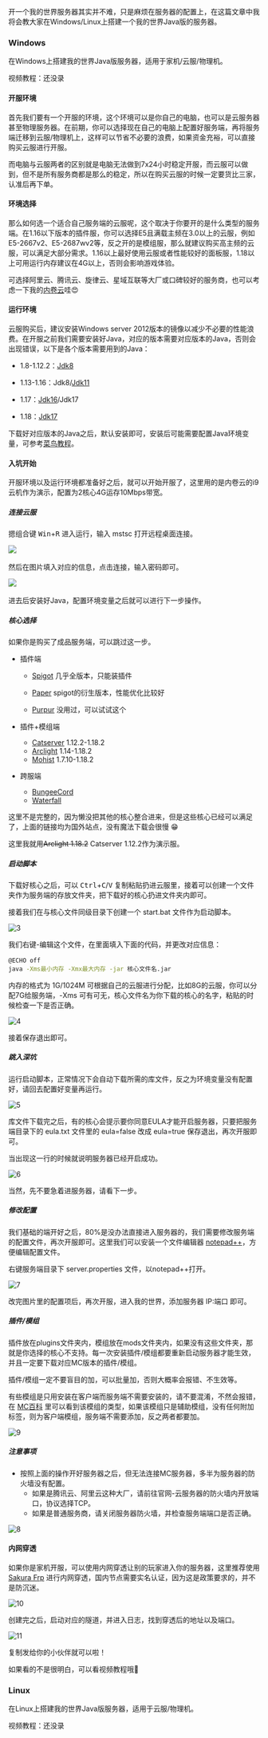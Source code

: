 开一个我的世界服务器其实并不难，只是麻烦在服务器的配置上，在这篇文章中我将会教大家在Windows/Linux上搭建一个我的世界Java版的服务器。

### Windows

在Windows上搭建我的世界Java版服务器，适用于家机/云服/物理机。

视频教程：还没录

#### 开服环境

首先我们要有一个开服的环境，这个环境可以是你自己的电脑，也可以是云服务器甚至物理服务器。在前期，你可以选择现在自己的电脑上配置好服务端，再将服务端迁移到云服/物理机上，这样可以节省不必要的浪费，如果资金充裕，可以直接购买云服进行开服。

而电脑与云服两者的区别就是电脑无法做到7x24小时稳定开服，而云服可以做到，但不是所有服务商都是那么的稳定，所以在购买云服的时候一定要货比三家，认准后再下单。

#### 环境选择

那么如何选一个适合自己服务端的云服呢，这个取决于你要开的是什么类型的服务端。在1.16以下版本的插件服，你可以选择E5且满载主频在3.0以上的云服，例如E5-2667v2、E5-2687wv2等，反之开的是模组服，那么就建议购买高主频的云服，可以满足大部分需求。1.16以上最好使用云服或者性能较好的面板服，1.18以上可用运行内存建议在4G以上，否则会影响游戏体验。

可选择阿里云、腾讯云、旋律云、星域互联等大厂或口碑较好的服务商，也可以考虑一下我的[内卷云](//www.involutions.cn ':target=_blank')哇:heart_eyes:

#### 运行环境

云服购买后，建议安装Windows server 2012版本的镜像以减少不必要的性能浪费。在开服之前我们需要安装好Java，对应的版本需要对应版本的Java，否则会出现错误，以下是各个版本需要用到的Java：

- 1.8-1.12.2：[Jdk8](//www.aliyundrive.com/s/ge8JEbFNNiZ ':target=_blank,:crossorgin')

- 1.13-1.16：Jdk8/[Jdk11](//www.aliyundrive.com/s/fYRUNWEWUWa ':target=_blank,:crossorgin')

- 1.17：[Jdk16](//www.aliyundrive.com/s/Pr3mhQqgbZW ':target=_blank,:crossorgin')/Jdk17

- 1.18：[Jdk17](//www.aliyundrive.com/s/YEfu89Qmgfb ':target=_blank,:crossorgin')

下载好对应版本的Java之后，默认安装即可，安装后可能需要配置Java环境变量，可参考[菜鸟教程](//www.runoob.com/w3cnote/windows10-java-setup.html ':target=_blank,:crossorgin')。

#### 入坑开始

开服环境以及运行环境都准备好之后，就可以开始开服了，这里用的是内卷云的i9云机作为演示，配置为2核心4G运存10Mbps带宽。

##### 连接云服

摁组合键 <kbd>Win</kbd>+<kbd>R</kbd> 进入运行，输入 mstsc 打开远程桌面连接。

![](..\_media\imgs\mcjava\1.png)

然后在图片填入对应的信息，点击连接，输入密码即可。

![](..\_media\imgs\mcjava\2.png)

进去后安装好Java，配置环境变量之后就可以进行下一步操作。

##### 核心选择

如果你是购买了成品服务端，可以跳过这一步。

- 插件端

  - [Spigot](//getbukkit.org/download/spigot ':target=_blank,:crossorign') 几乎全版本，只能装插件

  - [Paper](//github.com/PaperMC/Paper 'target=_blank,:crossorign') spigot的衍生版本，性能优化比较好

  - [Purpur](//github.com/PurpurMC/Purpur 'target=_blank,:crossorign') 没用过，可以试试这个

- 插件+模组端
  - [Catserver](//github.com/Luohuayu/CatServer ':target=_blank,:crossorign') 1.12.2-1.18.2
  - [Arclight](//github.com/IzzelAliz/Arclight ':target=_blank,:crossorign') 1.14-1.18.2
  - [Mohist](//github.com/MohistMC/Mohist ':target=_blank,:crossorign') 1.7.10-1.18.2

- 跨服端
  - [BungeeCord](//github.com/SpigotMC/BungeeCord 'target=_blank,:crossorign')
  - [Waterfall](//github.com/PaperMC/Waterfall 'target=_blank,:crossorign')

这里不是完整的，因为懒没把其他的核心整合进来，但是这些核心已经可以满足了，上面的链接均为国外站点，没有魔法下载会很慢 :grin:

这里我就用~~Arclight 1.18.2~~ Catserver 1.12.2作为演示服。

##### 启动脚本

下载好核心之后，可以 <kbd>Ctrl</kbd>+<kbd>C</kbd>/<kbd>V</kbd> 复制粘贴扔进云服里，接着可以创建一个文件夹作为服务端的存放文件夹，把下载好的核心扔进文件夹内即可。

接着我们在与核心文件同级目录下创建一个 start.bat 文件作为启动脚本。

![3](..\_media\imgs\mcjava\3.png)

我们右键-编辑这个文件，在里面填入下面的代码，并更改对应信息：

```bash
@ECHO off
java -Xms最小内存 -Xmx最大内存 -jar 核心文件名.jar
```

内存的格式为 1G/1024M 可根据自己的云服进行分配，比如8G的云服，你可以分配7G给服务端，-Xms 可有可无，核心文件名为你下载的核心的名字，粘贴的时候检查一下是否正确。

![4](..\_media\imgs\mcjava\4.png)

接着保存退出即可。

##### 跳入深坑

运行启动脚本，正常情况下会自动下载所需的库文件，反之为环境变量没有配置好，请回去配置好变量再运行。

![5](..\_media\imgs\mcjava\5.png)

库文件下载完之后，有的核心会提示要你同意EULA才能开启服务器，只要把服务端目录下的 eula.txt 文件里的 eula=false 改成 eula=true 保存退出，再次开服即可。

当出现这一行的时候就说明服务器已经开启成功。

![6](..\_media\imgs\mcjava\6.png)

当然，先不要急着进服务器，请看下一步。

##### 修改配置

我们基础的端开好之后，80%是没办法直接进入服务器的，我们需要修改服务端的配置文件，再次开服即可。这里我们可以安装一个文件编辑器 [notepad++](//www.aliyundrive.com/s/L8D415deneN ':target=_blank.:crossorign')，方便编辑配置文件。

右键服务端目录下 server.properties 文件，以notepad++打开。

![7](..\_media\imgs\mcjava\7.png)

改完图片里的配置项后，再次开服，进入我的世界，添加服务器 IP:端口 即可。

##### 插件/模组

插件放在plugins文件夹内，模组放在mods文件夹内，如果没有这些文件夹，那就是你选择的核心不支持。每一次安装插件/模组都要重新启动服务器才能生效，并且一定要下载对应MC版本的插件/模组。

插件/模组一定不要盲目的加，可以批量加，否则大概率会报错、不生效等。

有些模组是只用安装在客户端而服务端不需要安装的，请不要混淆，不然会报错，在 [MC百科](//www.mcmod.cn ':target=_blank,:crossorign') 里可以看到该模组的类型，如果该模组只是辅助模组，没有任何附加标签，则为客户端模组，服务端不需要添加，反之两者都要加。

![9](..\_media\imgs\mcjava\9.png)

##### 注意事项

- 按照上面的操作开好服务器之后，但无法连接MC服务器，多半为服务器的防火墙没有配置。
  - 如果是腾讯云、阿里云这种大厂，请前往官网-云服务器的防火墙内开放端口，协议选择TCP。
  - 如果是普通服务商，请关闭服务器防火墙，并检查服务端端口是否正确。

![8](..\_media\imgs\mcjava\8.png)

#### 内网穿透

如果你是家机开服，可以使用内网穿透让别的玩家进入你的服务器，这里推荐使用 [Sakura Frp](//www.natfrp.cn ':target=_blank,:crossorign') 进行内网穿透，国内节点需要实名认证，因为这是政策要求的，并不是防沉迷。

![10](..\_media\imgs\mcjava\10.png)

创建完之后，启动对应的隧道，并进入日志，找到穿透后的地址以及端口。

![11](..\_media\imgs\mcjava\11.png)

复制发给你的小伙伴就可以啦！

如果看的不是很明白，可以看视频教程哦:hugs: 

### Linux

在Linux上搭建我的世界Java版服务器，适用于云服/物理机。

视频教程：还没录
